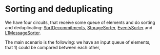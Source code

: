 # Sorting and deduplicating

We have four circuits, that receive some queue of elements and do sorting and deduplicating:
[SortDecommitments](https://github.com/code-423n4/2023-10-zksync/blob/main/docs/Circuits%20Section/Circuits/SortDecommitments.md),
[StorageSorter](https://github.com/code-423n4/2023-10-zksync/blob/main/docs/Circuits%20Section/Circuits/StorageSorter.md),
[EventsSorter](https://github.com/code-423n4/2023-10-zksync/blob/main/docs/Circuits%20Section/Circuits/LogSorter.md) and
[L1MessageSorter](https://github.com/code-423n4/2023-10-zksync/blob/main/docs/Circuits%20Section/Circuits/LogSorter.md).

The main scenario is the following: we have an input queue of elements, that 1) could be compared between each other,
